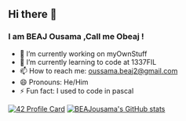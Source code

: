 ## Hi there 👋
### I am BEAJ Ousama ,Call me Obeaj !

- 🔭 I’m currently working on myOwnStuff
- 🌱 I’m currently learning to code at 1337FIL
- 📫 How to reach me: oussama.beaj2@gmail.com
- 😄 Pronouns: He/Him
- ⚡ Fun fact: I used to code in pascal

[![42 Profile Card](https://1337-readme.vercel.app/api/profile?cursus=42cursus&dark=true&login=obeaj)](https://github.com/mohouyizme/1337-readme) 
[![BEAJousama's GitHub stats](https://github-readme-stats.vercel.app/api?username=BEAJousama)](https://github.com/BEAJousama/github-readme-stats)
